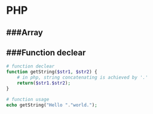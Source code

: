 # PHP

<script type="text/javascript" src="../js/general.js"></script>

###Array
---



###Function declear
---

```php
# function declear
function getString($str1, $str2) {
	# in php, string concatenating is achieved by '.'
	return($str1.$str2);
}

# function usage
echo getString("Hello "."world.");
```


